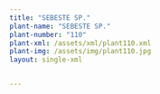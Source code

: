 ```yaml
---
title: "SEBESTE SP."
plant-name: "SEBESTE SP."
plant-number: "110"
plant-xml: /assets/xml/plant110.xml
plant-img: /assets/img/plant110.jpg
layout: single-xml


---
```

